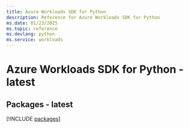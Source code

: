 ```yaml
---
title: Azure Workloads SDK for Python
description: Reference for Azure Workloads SDK for Python
ms.date: 01/23/2025
ms.topic: reference
ms.devlang: python
ms.service: workloads
---
```

# Azure Workloads SDK for Python - latest
## Packages - latest
[!INCLUDE [packages](workloads-index.md)]